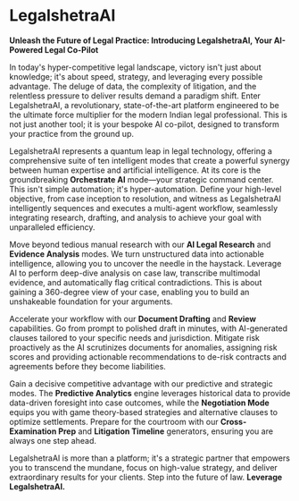 # LegalshetraAI

**Unleash the Future of Legal Practice: Introducing LegalshetraAI, Your AI-Powered Legal Co-Pilot**

In today's hyper-competitive legal landscape, victory isn't just about knowledge; it's about speed, strategy, and leveraging every possible advantage. The deluge of data, the complexity of litigation, and the relentless pressure to deliver results demand a paradigm shift. Enter LegalshetraAI, a revolutionary, state-of-the-art platform engineered to be the ultimate force multiplier for the modern Indian legal professional. This is not just another tool; it is your bespoke AI co-pilot, designed to transform your practice from the ground up.

LegalshetraAI represents a quantum leap in legal technology, offering a comprehensive suite of ten intelligent modes that create a powerful synergy between human expertise and artificial intelligence. At its core is the groundbreaking **Orchestrate AI** mode—your strategic command center. This isn't simple automation; it's hyper-automation. Define your high-level objective, from case inception to resolution, and witness as LegalshetraAI intelligently sequences and executes a multi-agent workflow, seamlessly integrating research, drafting, and analysis to achieve your goal with unparalleled efficiency.

Move beyond tedious manual research with our **AI Legal Research** and **Evidence Analysis** modes. We turn unstructured data into actionable intelligence, allowing you to uncover the needle in the haystack. Leverage AI to perform deep-dive analysis on case law, transcribe multimodal evidence, and automatically flag critical contradictions. This is about gaining a 360-degree view of your case, enabling you to build an unshakeable foundation for your arguments.

Accelerate your workflow with our **Document Drafting** and **Review** capabilities. Go from prompt to polished draft in minutes, with AI-generated clauses tailored to your specific needs and jurisdiction. Mitigate risk proactively as the AI scrutinizes documents for anomalies, assigning risk scores and providing actionable recommendations to de-risk contracts and agreements before they become liabilities.

Gain a decisive competitive advantage with our predictive and strategic modes. The **Predictive Analytics** engine leverages historical data to provide data-driven foresight into case outcomes, while the **Negotiation Mode** equips you with game theory-based strategies and alternative clauses to optimize settlements. Prepare for the courtroom with our **Cross-Examination Prep** and **Litigation Timeline** generators, ensuring you are always one step ahead.

LegalshetraAI is more than a platform; it's a strategic partner that empowers you to transcend the mundane, focus on high-value strategy, and deliver extraordinary results for your clients. Step into the future of law. **Leverage LegalshetraAI.**
